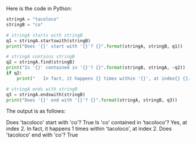 Here is the code in Python:
```python
stringA = "tacoloco"
stringB = "co"

# stringA starts with stringB
q1 = stringA.startswith(stringB)
print("Does '{}' start with '{}'? {}".format(stringA, stringB, q1))

# stringA contains stringB
q2 = stringA.find(stringB)
print("Is '{}' contained in '{}'? {}".format(stringB, stringA, ~q2))
if q2:
    print("   In fact, it happens {} times within '{}', at index{} {}. ".format(q2matches.length, stringA, q2, ~q2 ? "Yes" : "No"))

# stringA ends with stringB
q3 = stringA.endswith(stringB)
print("Does '{}' end with '{}'? {}".format(stringA, stringB, q3))
```
The output is as follows:

Does 'tacoloco' start with 'co'? True
Is 'co' contained in 'tacoloco'? Yes, at index 2.
   In fact, it happens 1 times within 'tacoloco', at index 2.
Does 'tacoloco' end with 'co'? True

